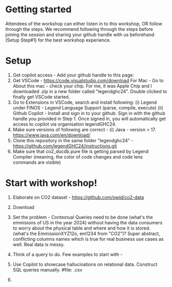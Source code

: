 

# Getting started

Attendees of the workshop can either listen in to this workshop, OR follow through the steps. We recommend following through the steps before joining the session and sharing your github handle with us beforehand (Setup Step#1) for the best workshop experience.

# Setup
1. Get copilot access - Add your github handle to this page:
2. Get VSCode - https://code.visualstudio.com/download
   For Mac - Go to About this mac - check your chip. For me, it was Apple Chip and I downloaded .zip in a new folder called "legendghc24". Double clicked to finally get VSCode started.   
3. Go to Extensions in VSCode, search and install following:
      (i)  Legend under FINOS - Legend Language Support (parse, compile, execute)
      (ii) Github Copilot - Install and sign in to your github. Sign in with the github handle you provided in Step 1. Once signed in, you will automatically get access to copilot via organisation legendGHC24.
4. Make sure versions of following are correct -
     (i) Java - version > 17. https://www.java.com/en/download/ 
5. Clone this repository in the same folder "legendghc24" - https://github.com/legendGHC24/instructions.git
6. Make sure that co2_ducdb.pure file is getting parsed by Legend Compiler (meaning, the color of code changes and code lens commands are visible)

# Start with workshop!

1. Elaborate on CO2 dataset - https://github.com/owid/co2-data 
2. Download 
3. Set the problem - Contextual Queries need to be done (what's the emmisions of US in the year 2024) without having the data consumers to worry about the physical table and where and how it is stored. (what's the EmmissionXYZ12o, em1234 from "CO2")? Super abstract, conflicting columns names which is true for real business use cases as well. Real data is messy. 
4. Think of a query to do. Few examples to start with -
   
5. Use Copilot to showcase hallucinations on relational data. Construct SQL queries manually.
   #file: .csv
6. 
